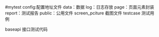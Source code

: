 #mytest
config:配置地址文件
data：数据
log：日志存放
page：页面元素封装
report：测试报告
public：公用文件
screen_pciture 截图文件
testcase 测试用例

baseapi 接口测试代码